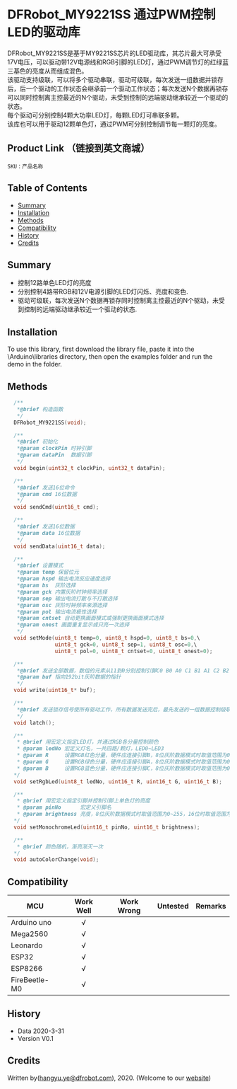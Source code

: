 # DFRobot_MY9221SS 通过PWM控制LED的驱动库
DFRobot_MY9221SS是基于MY9221SS芯片的LED驱动库，其芯片最大可承受17V电压，可以驱动带12V电源线和RGB引脚的LED灯，通过PWM调节灯的红绿蓝三基色的亮度从而组成混色。<br>
该驱动支持级联，可以将多个驱动串联，驱动可级联，每次发送一组数据并锁存后，后一个驱动的工作状态会继承前一个驱动工作状态；每次发送N个数据再锁存可以同时控制离主控最近的N个驱动，未受到控制的远端驱动继承较近一个驱动的状态。<br>
每个驱动可分别控制4颗大功率LED灯，每颗LED灯可串联多颗。<br>
该库也可以用于驱动12颗单色灯，通过PWM可分别控制调节每一颗灯的亮度。  <br>




## Product Link （链接到英文商城）
    SKU：产品名称
   
## Table of Contents

* [Summary](#summary)
* [Installation](#installation)
* [Methods](#methods)
* [Compatibility](#compatibility)
* [History](#history)
* [Credits](#credits)

## Summary

* 控制12路单色LED灯的亮度 <br>
* 分别控制4路带RGB和12V电源引脚的LED灯闪烁、亮度和变色. <br>
* 驱动可级联，每次发送N个数据再锁存同时控制离主控最近的N个驱动，未受到控制的远端驱动继承较近一个驱动的状态. <br>

## Installation

To use this library, first download the library file, paste it into the \Arduino\libraries directory, then open the examples folder and run the demo in the folder.

## Methods

```C++
  /**
   *@brief 构造函数
   */
  DFRobot_MY9221SS(void);

  /**
   *@brief 初始化
   *@param clockPin 时钟引脚
   *@param dataPin  数据引脚
   */
  void begin(uint32_t clockPin, uint32_t dataPin);

  /**
   *@brief 发送16位命令
   *@param cmd 16位数据
   */
  void sendCmd(uint16_t cmd);

  /**
   *@brief 发送16位数据
   *@param data 16位数据
   */
  void sendData(uint16_t data);

  /**
   *@brief 设置模式
   *@param temp 保留位元
   *@param hspd 输出电流反应速度选择
   *@param bs  灰阶选择
   *@param gck 内置灰阶时钟频率选择
   *@param sep 输出电流打散与不打散选择
   *@param osc 灰阶时钟频率来源选择
   *@param pol 输出电流极性选择
   *@param cntset 自动更换画面模式或强制更换画面模式选择
   *@param onest 画面重复显示或只亮一次选择
   */
  void setMode(uint8_t temp=0, uint8_t hspd=0, uint8_t bs=0,\
               uint8_t gck=0, uint8_t sep=1, uint8_t osc=0,\
               uint8_t pol=0, uint8_t cntset=0, uint8_t onest=0);

  /**
   *@brief 发送全部数据，数组的元素从11到0分别控制引脚C0 B0 A0 C1 B1 A1 C2 B2 A2 C3 B3 A3
   *@param buf 指向192bit灰阶数据的指针
   */
  void write(uint16_t* buf);

  /**
   *@brief 发送锁存信号使所有驱动工作，所有数据发送完后，最先发送的一组数据控制级联的最远的一个驱动，最后发送的一组数据控制与主控相连的驱动
   */
  void latch();

  /**
   * @brief 用宏定义指定LED灯，并通过RGB各分量控制颜色  
   * @param ledNo 宏定义灯名，一共四路/颗灯，LED0~LED3
   * @param R     设置RGB红色分量，硬件应连接引脚B，8位灰阶数据模式时取值范围为0~255，16位时取值范围为0~65535
   * @param G     设置RGB绿色分量，硬件应连接引脚A，8位灰阶数据模式时取值范围为0~255，16位时取值范围为0~65535
   * @param B     设置RGB蓝色分量，硬件应连接引脚C，8位灰阶数据模式时取值范围为0~255，16位时取值范围为0~65535
  */
  void setRgbLed(uint8_t ledNo, uint16_t R, uint16_t G, uint16_t B);

  /**
   * @brief 用宏定义指定引脚并控制引脚上单色灯的亮度
   * @param pinNo      宏定义引脚名
   * @param brightness 亮度，8位灰阶数据模式时取值范围为0~255，16位时取值范围为0~65535
  */
  void setMonochromeLed(uint16_t pinNo, uint16_t brightness);

  /**
   * @brief 颜色随机，渐亮渐灭一次
  */
  void autoColorChange(void);
```

## Compatibility

MCU                | Work Well    | Work Wrong   | Untested    | Remarks
------------------ | :----------: | :----------: | :---------: | -----
Arduino uno        |      √       |              |             | 
Mega2560        |      √       |              |             | 
Leonardo        |      √       |              |             | 
ESP32        |      √       |              |             | 
ESP8266        |      √       |              |             | 
FireBeetle-M0        |      √       |              |             | 


## History

- Data 2020-3-31
- Version V0.1


## Credits

Written by(hangyu.ye@dfrobot.com), 2020. (Welcome to our [website](https://www.dfrobot.com/))





